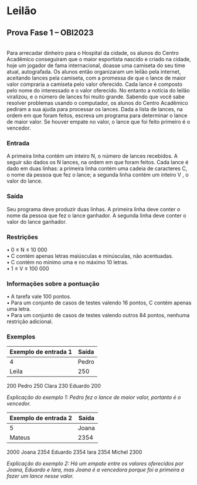 # Leilão
## Prova Fase 1 – OBI2023
\
Para arrecadar dinheiro para o Hospital da cidade, os alunos do Centro Acadêmico conseguiram
que o maior esportista nascido e criado na cidade, hoje um jogador de fama internacional, doasse
uma camiseta do seu time atual, autografada.
Os alunos então organizaram um leilão pela internet, aceitando lances pela camiseta, com a promessa
de que o lance de maior valor compraria a camiseta pelo valor oferecido. Cada lance é composto
pelo nome do interessado e o valor oferecido.
No entanto a notícia do leilão viralizou, e o número de lances foi muito grande. Sabendo que você
sabe resolver problemas usando o computador, os alunos do Centro Acadêmico pediram a sua ajuda
para processar os lances.
Dada a lista de lances, na ordem em que foram feitos, escreva um programa para determinar o lance
de maior valor. Se houver empate no valor, o lance que foi feito primeiro é o vencedor.

### **Entrada**
A primeira linha contém um inteiro N, o número de lances recebidos. A seguir são dados os N
lances, na ordem em que foram feitos. Cada lance é dado em duas linhas: a primeira linha contém
uma cadeia de caracteres C, o nome da pessoa que fez o lance; a segunda linha contém um inteiro
V , o valor do lance.

### **Saída**
Seu programa deve produzir duas linhas. A primeira linha deve conter o nome da pessoa que fez o
lance ganhador. A segunda linha deve conter o valor do lance ganhador.

### **Restrições**
• 0 ≤ N ≤ 10 000\
• C contém apenas letras maiúsculas e minúsculas, não acentuadas.\
• C contém no mínimo uma e no máximo 10 letras.\
• 1 ≤ V ≤ 100 000

### **Informações sobre a pontuação**
• A tarefa vale 100 pontos.\
• Para um conjunto de casos de testes valendo 16 pontos, C contém apenas uma letra.\
• Para um conjunto de casos de testes valendo outros 84 pontos, nenhuma restrição adicional.

### **Exemplos**
|Exemplo de entrada 1|Saída|
|---|---|
4 | Pedro
Leila | 250
200
Pedro
250
Clara
230
Eduardo
200

*Explicação do exemplo 1: Pedro fez o lance de maior valor, portanto é o vencedor.*

|Exemplo de entrada 2|Saída|
|---|---|
5 | Joana
Mateus | 2354
2000
Joana
2354
Eduardo
2354
Iara
2354
Michel
2300

*Explicação do exemplo 2: Há um empate entre os valores oferecidos por Joana, Eduardo e Iara, mas Joana é a vencedora porque foi a primeira a fazer um lance nesse valor.*